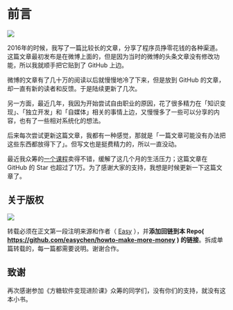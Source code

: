 # 前言

![](https://theseven.ftqq.com/20200407123639.png)

2016年的时候，我写了一篇比较长的文章，分享了程序员挣零花钱的各种渠道。这篇文章最初发布是在微博上面的，但是因为当时的微博的头条文章没有修改功能，所以我就顺手把它贴到了 GitHub 上边。

微博的文章有了几十万的阅读以后就慢慢地冷了下来，但是放到 GitHub 的文章，却一直有新的读者和反馈。于是陆续更新了几次。

另一方面，最近几年，我因为开始尝试自由职业的原因，花了很多精力在「知识变现」、「独立开发」和「自媒体」相关的事情上边，又慢慢多了一些可以分享的内容，也有了一些相对系统化的想法。

后来每次尝试更新这篇文章，我都有一种感觉，那就是「一篇文章可能没有办法把这些东西都放得下了」。但写文也是挺费精力的，所以一直没动。

最近我众筹的[一个课程](http://fox.quanzhanke.com)卖得不错，缓解了这几个月的生活压力；这篇文章在 GitHub 的 Star 也超过了1万。为了感谢大家的支持，我想是时候更新一下这篇文章了。

## 关于版权

![](https://theseven.ftqq.com/20200407145650.png)

转载必须在正文第一段注明来源和作者（ [Easy](https://weibo.com) ），并**添加回链到本 Repo( https://github.com/easychen/howto-make-more-money ) 的链接**。拆成单篇转载的，每一篇都需要说明。谢谢合作。

## 致谢

再次感谢参加《方糖软件变现进阶课》众筹的同学们，没有你们的支持，就没有这本小书。